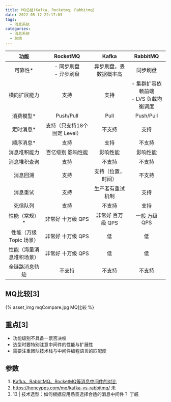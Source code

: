 ```yaml
---
title: MQ总结(Kafka, Rocketmq, Rabbitmq)
date: 2022-05-12 22:17:03
tags:
  - 消息系统
categories: 
  - 消息系统
  - 总结  
---
```


<p></p>
<!-- more -->


功能 | RocketMQ | Kafka | RabbitMQ
:-: | :-: |:-: | :-:
可靠性* | - 同步刷盘<br> - 异步刷盘| 异步刷盘，丢数据概率高 |  同步刷盘
横向扩展能力 | 支持 |  支持 | - 集群扩容依赖前端 <br> - LVS 负载均衡调度
消费模型* | Push/Pull |  Pull | Push/Pull
定时消息* | 支持（只支持18个固定 Level）| 不支持 | 支持
顺序消息* | 支持 | 支持  | 不支持
消息堆积能力 | 百亿级别 影响性能 | 影响性能 | 影响性能
消息堆积查询 | 支持 | 不支持 | 不支持
消息回溯 | 支持 | 支持（位置，时间） | 不支持
消息重试 | 支持 |  生产者有重试机制 | 支持
死信队列 | 支持 | 不支持 | 支持
性能（常规）* | 非常好 十万级 QPS | 非常好 百万级 QPS | 一般 万级 QPS
性能（万级 Topic 场景）| 非常好 十万级 QPS |  低 | 低
性能（海量消息堆积场景） | 非常好 十万级 QPS |  低 | 低
全链路消息轨迹 | 不支持 | 不支持 | 不支持

## MQ比较[3]
{% asset_img mqCompare.jpg MQ比较 %} 

## 重点[3]
+ 功能级别不具备一票否决权
+ 选型时要特别注意中间件的性能与扩展性
+ 需要注重团队技术栈与中间件编程语言的匹配度


## 参数
1. [Kafka、RabbitMQ、RocketMQ等消息中间件的对比](https://blog.csdn.net/belvine/article/details/80842240)
2. https://honeypps.com/mq/kafka-vs-rabbitmq/   未
3. 13 | 技术选型：如何根据应用场景选择合适的消息中间件？   丁威